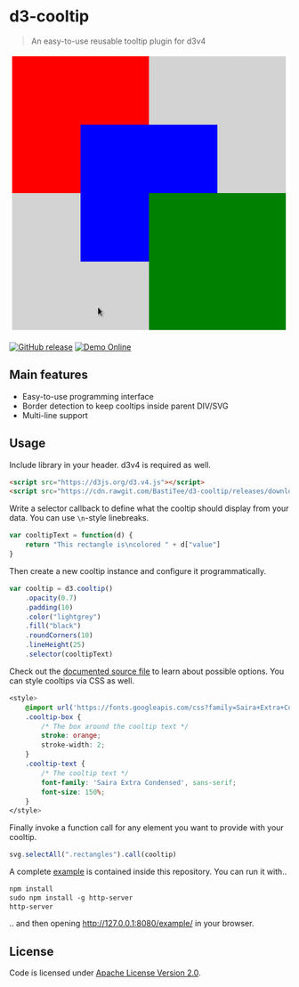 # d3-cooltip

> An easy-to-use reusable tooltip plugin for d3v4

![alt text](img/cooltip.gif)

[![GitHub release](https://img.shields.io/github/release/BastiTee/pyntrest.svg)](https://github.com/BastiTee/pyntrest/releases/latest)
[![Demo Online](https://img.shields.io/badge/watch-demo-green.svg)](https://bl.ocks.org/BastiTee/812b6d13f1e01b02cdcf1444f56505d1)

## Main features

- Easy-to-use programming interface
- Border detection to keep cooltips inside parent DIV/SVG
- Multi-line support


## Usage

Include library in your header. d3v4 is required as well.

```html
<script src="https://d3js.org/d3.v4.js"></script>
<script src="https://cdn.rawgit.com/BastiTee/d3-cooltip/releases/download/0.1.0/d3-cooltip.min.js"></script>
```

Write a selector callback to define what the cooltip should display from your data. You can use `\n`-style linebreaks.

```javascript
var cooltipText = function(d) {
    return "This rectangle is\ncolored " + d["value"]
}
```

Then create a new cooltip instance and configure it programmatically.

```javascript
var cooltip = d3.cooltip()
    .opacity(0.7)
    .padding(10) 
    .color("lightgrey")
    .fill("black")
    .roundCorners(10)
    .lineHeight(25)
    .selector(cooltipText)
```

Check out the [documented source file](src/index.js) to learn about possible options. 
You can style cooltips via CSS as well.

```css
<style>
    @import url('https://fonts.googleapis.com/css?family=Saira+Extra+Condensed');
    .cooltip-box {
        /* The box around the cooltip text */
        stroke: orange;
        stroke-width: 2;
    }
    .cooltip-text {
        /* The cooltip text */
        font-family: 'Saira Extra Condensed', sans-serif;
        font-size: 150%;
    }
</style>
```

Finally invoke a function call for any element you want to provide with your cooltip.

```javascript
svg.selectAll(".rectangles").call(cooltip)
```

A complete [example](example/) is contained inside this repository. You can run it with..

```shell
npm install
sudo npm install -g http-server
http-server
```

.. and then opening <http://127.0.0.1:8080/example/> in your browser.

## License

Code is licensed under [Apache License Version 2.0](LICENSE).
